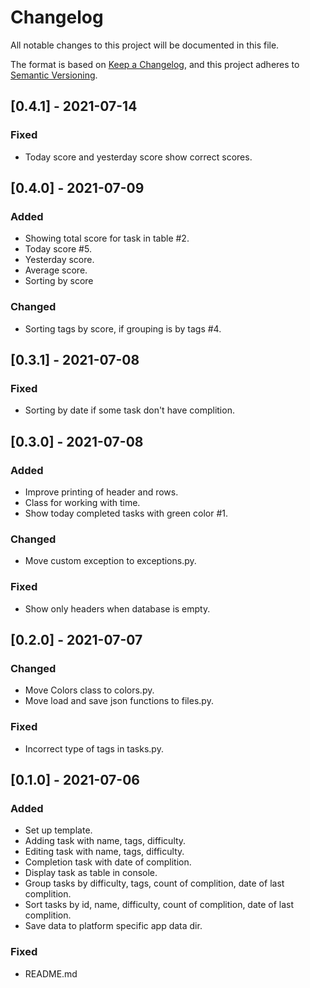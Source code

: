 # Changelog
All notable changes to this project will be documented in this file.

The format is based on [Keep a Changelog](https://keepachangelog.com/en/1.0.0/),
and this project adheres to [Semantic Versioning](https://semver.org/spec/v2.0.0.html).

## [0.4.1] - 2021-07-14
### Fixed
- Today score and yesterday score show correct scores.

## [0.4.0] - 2021-07-09
### Added
- Showing total score for task in table #2.
- Today score #5.
- Yesterday score.
- Average score.
- Sorting by score
### Changed
- Sorting tags by score, if grouping is by tags #4.

## [0.3.1] - 2021-07-08
### Fixed
- Sorting by date if some task don't have complition.

## [0.3.0] - 2021-07-08
### Added
- Improve printing of header and rows.
- Class for working with time.
- Show today completed tasks with green color #1.
### Changed
- Move custom exception to exceptions.py.
### Fixed
- Show only headers when database is empty.

## [0.2.0] - 2021-07-07
### Changed
- Move Colors class to colors.py.
- Move load and save json functions to files.py.
### Fixed
- Incorrect type of tags in tasks.py.

## [0.1.0] - 2021-07-06
### Added
- Set up template.
- Adding task with name, tags, difficulty.
- Editing task with name, tags, difficulty.
- Completion task with date of complition.
- Display task as table in console.
- Group tasks by difficulty, tags, count of complition, date of last complition.
- Sort tasks by id, name, difficulty, count of complition, date of last complition.
- Save data to platform specific app data dir.
### Fixed
- README.md
